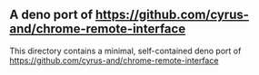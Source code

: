 ## A deno port of https://github.com/cyrus-and/chrome-remote-interface

This directory contains a minimal, self-contained deno port of https://github.com/cyrus-and/chrome-remote-interface
